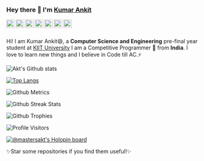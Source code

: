 ### Hey there 👋 I'm <a href="https://github.com/Masters-Akt">Kumar Ankit </a>

<a href="https://www.linkedin.com/in/masters-akt/">
  <img align="left" alt="Akt's LinkdeIN" width="22px" src="https://cdn.jsdelivr.net/npm/simple-icons@v3/icons/linkedin.svg" />
</a>
<a href="https://www.instagram.com/masters_akt/?hl=en">
  <img align="left" alt="Akt's Instagram" width="22px" height="22px" src="https://cdn.jsdelivr.net/npm/simple-icons@v3/icons/instagram.svg" />
</a>
<a href="https://github.com/Masters-Akt">
  <img align="left" alt="Akt's GitHub" width="22px" height="22px" src="https://cdn.jsdelivr.net/npm/simple-icons@v3/icons/github.svg" />
</a>
<a href="https://codeforces.com/profile/Masters_Akt">
  <img align="left" alt="Akt's Codeforces" width="22px" src="https://cdn.jsdelivr.net/npm/simple-icons@v3/icons/codeforces.svg" />
</a>
<a href="https://leetcode.com/Masters_Akt/">
  <img align="left" alt="Akt's Leetcode" width="22px" src="https://cdn.jsdelivr.net/npm/simple-icons@v3/icons/leetcode.svg" />
</a>
<a href="https://www.codechef.com/users/kumarankit01">
  <img align="left" alt="Akt's Codechef" width="22px" src="https://cdn.jsdelivr.net/npm/simple-icons@v3/icons/codechef.svg" />
</a>
<a href="https://www.hackerearth.com/@masters_akt">
  <img align="left" alt="Akt's Hackerearth" width="22px" src="https://cdn.jsdelivr.net/npm/simple-icons@v3/icons/hackerearth.svg" />
</a>
<br />
<br />

Hi! I am Kumar Ankit😄, a **Computer Science and Engineering** pre-final year student at <a href ="http://kiit.ac.in/">KIIT University</a>
I am a Competitive Programmer 🚀 from **India**. I love to learn new things and I believe in Code till AC.⚡

![Akt's Github stats](https://github-readme-stats.vercel.app/api?username=Masters-Akt&show_icons=true&hide_border=true&count_private=true&theme=tokyonight)

[![Top Langs](https://github-readme-stats.vercel.app/api/top-langs/?username=Masters-Akt&theme=tokyonight)](https://github.com/Masters-Akt/github-readme-stats)

![Github Metrics](https://metrics.lecoq.io/Masters-Akt)

![Github Streak Stats](https://github-readme-streak-stats.herokuapp.com/?user=Masters-Akt&theme=tokyonight)

![Github Trophies](https://github-profile-trophy.vercel.app/?username=Masters-Akt)

![Profile Visitors](https://visitor-badge.glitch.me/badge?page_id=Masters-Akt.Masters-Akt)

[![@mastersakt's Holopin board](https://holopin.io/api/user/board?user=mastersakt)](https://holopin.io/@mastersakt)

✨Star some repositories if you find them useful!✨
<!--
**Masters-Akt/Masters-Akt** is a ✨ _special_ ✨ repository because its `README.md` (this file) appears on your GitHub profile.

Here are some ideas to get you started:

- 🔭 I’m currently working on ...
- 🌱 I’m currently learning ...
- 👯 I’m looking to collaborate on ...
- 🤔 I’m looking for help with ...
- 💬 Ask me about ...
- 📫 How to reach me: ...
- 😄 Pronouns: ...
- ⚡ Fun fact: ...
-->
